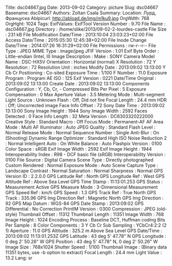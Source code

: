 Title: dsc04667.jpg
Date: 2013-09-02
Category: picture
Slug: dsc04667
Basename: dsc04667
Authors: Zoltan Csala
Summary:
Location: Лурд, Француска
Ablpicurl: http://abload.de/img/m1ku9.jpg
OrgWdth: 768
OrgHght: 1024
Tags:
ExifValues: ExifTool Version Number : 9.70
            File Name : dsc04667.jpg
            Directory : /home/slike/2013/09-02-2-lourdes-castle
            File Size : 231 kB
            File Modification Date/Time : 2013:10:04 23:03:23+02:00
            File Access Date/Time : 2015:05:30 12:45:38+02:00
            File Inode Change Date/Time : 2014:07:26 16:31:29+02:00
            File Permissions : rw-r--r--
            File Type : JPEG
            MIME Type : image/jpeg
            JFIF Version : 1.01
            Exif Byte Order : Little-endian (Intel, II)
            Image Description :
            Make : SONY
            Camera Model Name : DSC-HX5V
            Orientation : Horizontal (normal)
            X Resolution : 72
            Y Resolution : 72
            Resolution Unit : inches
            Modify Date : 2013:09:02 13:13:00
            Y Cb Cr Positioning : Co-sited
            Exposure Time : 1/100
            F Number : 11.0
            Exposure Program : Program AE
            ISO : 125
            Exif Version : 0221
            Date/Time Original : 2013:09:02 13:13:00
            Create Date : 2013:09:02 13:13:00
            Components Configuration : Y, Cb, Cr, -
            Compressed Bits Per Pixel : 5
            Exposure Compensation : 0
            Max Aperture Value : 3.5
            Metering Mode : Multi-segment
            Light Source : Unknown
            Flash : Off, Did not fire
            Focal Length : 24.4 mm
            HDR : Off; Uncorrected image
            Face Info Offset : 72
            Sony Date Time : 2013:09:02 13:13:00
            Sony Image Height : 1944
            Sony Image Width : 2592
            Faces Detected : 0
            Face Info Length : 32
            Meta Version : DC6303320222000
            Creative Style : Standard
            Macro : Off
            Focus Mode : Permanent-AF
            AF Area Mode : Multi
            AF Illuminator : Auto
            JPEG Quality : Standard
            Flash Level : Normal
            Release Mode : Normal
            Sequence Number : Single
            Anti-Blur : On (Shooting)
            Dynamic Range Optimizer : Standard
            High ISO Noise Reduction 2 : Normal
            Intelligent Auto : On
            White Balance : Auto
            Flashpix Version : 0100
            Color Space : sRGB
            Exif Image Width : 2592
            Exif Image Height : 1944
            Interoperability Index : R98 - DCF basic file (sRGB)
            Interoperability Version : 0100
            File Source : Digital Camera
            Scene Type : Directly photographed
            Custom Rendered : Normal
            Exposure Mode : Auto
            Scene Capture Type : Landscape
            Contrast : Normal
            Saturation : Normal
            Sharpness : Normal
            GPS Version ID : 2.2.0.0
            GPS Latitude Ref : North
            GPS Longitude Ref : West
            GPS Altitude Ref : Above Sea Level
            GPS Time Stamp : 11:13:01.253
            GPS Status : Measurement Active
            GPS Measure Mode : 3-Dimensional Measurement
            GPS Speed Ref : km/h
            GPS Speed : 1.3
            GPS Track Ref : True North
            GPS Track : 335.96
            GPS Img Direction Ref : Magnetic North
            GPS Img Direction : 92
            GPS Map Datum : WGS-84
            GPS Date Stamp : 2013:09:02
            GPS Differential : No Correction
            PrintIM Version : 0300
            Compression : JPEG (old-style)
            Thumbnail Offset : 11312
            Thumbnail Length : 11351
            Image Width : 768
            Image Height : 1024
            Encoding Process : Baseline DCT, Huffman coding
            Bits Per Sample : 8
            Color Components : 3
            Y Cb Cr Sub Sampling : YCbCr4:2:2 (2 1)
            Aperture : 11.0
            GPS Altitude : 325.2 m Above Sea Level
            GPS Date/Time : 2013:09:02 11:13:01.253Z
            GPS Latitude : 43 deg 5' 47.78" N
            GPS Longitude : 0 deg 2' 50.26" W
            GPS Position : 43 deg 5' 47.78" N, 0 deg 2' 50.26" W
            Image Size : 768x1024
            Shutter Speed : 1/100
            Thumbnail Image : (Binary data 11351 bytes, use -b option to extract)
            Focal Length : 24.4 mm
            Light Value : 13.2
Lang: sr

